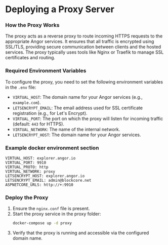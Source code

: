 # Deploying a Proxy Server

### How the Proxy Works

The proxy acts as a reverse proxy to route incoming HTTPS requests to the appropriate Angor services. It ensures that all traffic is encrypted using SSL/TLS, providing secure communication between clients and the hosted services. The proxy typically uses tools like Nginx or Traefik to manage SSL certificates and routing.

### Required Environment Variables

To configure the proxy, you need to set the following environment variables in the `.env` file:

- `VIRTUAL_HOST`: The domain name for your Angor services (e.g., `example.com`).
- `LETSENCRYPT_EMAIL`: The email address used for SSL certificate registration (e.g., for Let's Encrypt).
- `VIRTUAL_PORT`: The port on which the proxy will listen for incoming traffic (default: `443` for HTTPS).
- `VIRTUAL_NETWORK`: The name of the internal network.
- `LETSENCRYPT_HOST`: The domain name for your Angor services. 

### Example docker environment section
```env
VIRTUAL_HOST: explorer.angor.io
VIRTUAL_PORT: 9910
VIRTUAL_PROTO: http
VIRTUAL_NETWORK: proxy
LETSENCRYPT_HOST: explorer.angor.io
LETSENCRYPT_EMAIL: admin@blockcore.net
ASPNETCORE_URLS: http://+:9910
```

### Deploy the Proxy
1. Ensure the `nginx.conf` file is present.  
2. Start the proxy service in the proxy folder:
   ```bash
   docker-compose up -d proxy
   ```
3. Verify that the proxy is running and accessible via the configured domain name.

